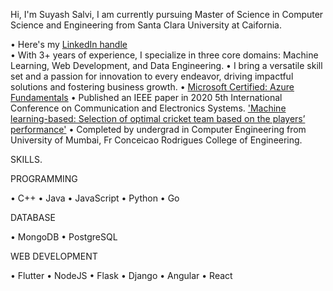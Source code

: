 Hi, I'm Suyash Salvi, I am currently pursuing Master of Science in Computer Science and Engineering from Santa Clara University at Caifornia.

• Here's my [LinkedIn handle](https://www.linkedin.com/in/suyash-salvi/)   
• With 3+ years of experience, I specialize in three core domains: Machine Learning, Web Development, and Data Engineering. 
• I bring a versatile skill set and a passion for innovation to every endeavor, driving impactful solutions and fostering business growth.
• [Microsoft Certified: Azure Fundamentals](https://www.credly.com/badges/fdefd7ca-e8ac-4acf-a800-4a6ebeefd610)
• Published an IEEE paper in 2020 5th International Conference on Communication and Electronics Systems. ['Machine learning-based: Selection of optimal cricket team based on the players’ performance'](https://ieeexplore.ieee.org/document/9137891)
• Completed by undergrad in Computer Engineering from University of Mumbai, Fr Conceicao Rodrigues College of Engineering.  

SKILLS. 

PROGRAMMING

• C++ • Java • JavaScript • Python • Go

DATABASE

• MongoDB • PostgreSQL

WEB DEVELOPMENT

• Flutter • NodeJS • Flask • Django • Angular • React
